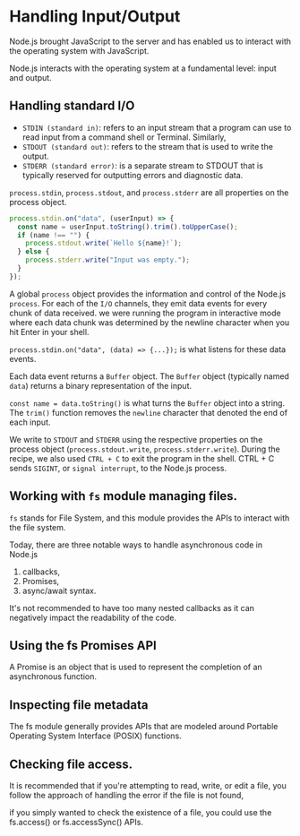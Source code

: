 # Handling Input/Output

Node.js brought JavaScript to the server and has enabled us to interact with the operating system with JavaScript.

Node.js interacts with the operating system at a fundamental level: input and output.

## Handling standard I/O

- `STDIN (standard in)`: refers to an input stream that a program can use to read input from a command shell or Terminal. Similarly,
- `STDOUT (standard out)`: refers to the stream that is used to write the output.
- `STDERR (standard error)`: is a separate stream to STDOUT that is typically reserved for outputting errors and diagnostic data.

`process.stdin`, `process.stdout`, and `process.stderr` are all properties on the process object.

```js
process.stdin.on("data", (userInput) => {
  const name = userInput.toString().trim().toUpperCase();
  if (name !== "") {
    process.stdout.write(`Hello ${name}!`);
  } else {
    process.stderr.write("Input was empty.");
  }
});
```

A global `process` object provides the information and control of the Node.js `process`.
For each of the `I/O` channels, they emit data events for every chunk of data received. we were running the program in interactive mode where each data chunk was determined by the newline character when you hit Enter in your shell.

`process.stdin.on("data", (data) => {...});` is what listens for these data events.

Each data event returns a `Buffer` object. The `Buffer` object (typically named `data`) returns a binary representation of the input.

`const name = data.toString()` is what turns the `Buffer` object into a string. The `trim()` function removes the `newline` character that denoted the end of each input.

We write to `STDOUT` and `STDERR` using the respective properties on the process object (`process.stdout.write`, `process.stderr.write`). During the recipe, we also used `CTRL + C` to exit the program in the shell. CTRL + C sends `SIGINT`, or `signal interrupt`, to the Node.js process.


## Working with `fs` module managing files. 

`fs` stands for File System, and this module provides the APIs to interact with the file system.

Today, there are three notable ways to handle asynchronous code in Node.js

1. callbacks,
2. Promises, 
3. async/await syntax.


It's not recommended to have too many nested callbacks as it can negatively impact the readability of the code.


## Using the fs Promises API

A Promise is an object that is used to represent the completion of an asynchronous
function.

## Inspecting file metadata

The fs module generally provides APIs that are modeled around Portable Operating System Interface (POSIX) functions.

## Checking file access. 

It is recommended that if you're attempting to read, write, or edit a file, you follow the approach of handling the error if the file is not found,

if you simply wanted to check the existence of a file, you could use the fs.access() or fs.accessSync() APIs.